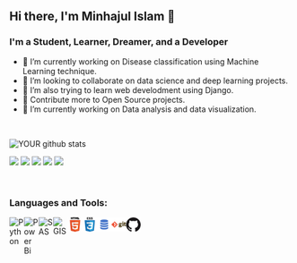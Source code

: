 ## Hi there, I'm Minhajul Islam  👋

### I'm a Student, Learner, Dreamer, and a Developer

- 🔭 I’m currently working on Disease classification using Machine Learning technique.
- 🌱 I’m looking to collaborate on data science and deep learning projects.
- 👯 I’m also trying to learn web develodment using Django.
- 🥅 Contribute more to Open Source projects.
- 🤝 I’m currently working on Data analysis and data visualization.

<br>

![YOUR github stats](https://github-readme-stats.vercel.app/api?username=MinhajulAkib)

[<img src="https://img.shields.io/badge/linkedin-%230077B5.svg?&style=for-the-badge&logo=linkedin&logoColor=white" />]("https://www.linkedin.com/in/minhajul-islam-934682168/) 
[<img src = "https://img.shields.io/badge/facebook-%230077B5.svg?&style=for-the-badge&logo">](https://www.facebook.com/profile.php?id=100051076745400) 
[<img src = "https://img.shields.io/badge/kaggle-%230077B5.svg?&style=for-the-badge&logo">](https://www.kaggle.com/minhajgrawhill) 
[<img src = "https://img.shields.io/badge/Researchgate-%230077B5.svg?&style=for-the-badge&logo">](https://www.researchgate.net/profile/Minhajul_Islam11) 
[<img src = "https://img.shields.io/badge/Quora-%230077B5.svg?&style=for-the-badge&logo">](https://bn.quora.com/profile/Minhajul-Islam-Akib)



<br>

### Languages and Tools:

<img align="left" alt="Python" width="26px" src="https://raw.githubusercontent.com/rhoit/mode-icons/dump/icons/python.png" />
<img align="left" alt="Power Bi" width="26px" src="https://www.next-step.es/wp-content/uploads/2017/06/Power-BI.png" />
<img align="left" alt="SAS" width="26px" src="https://download.logo.wine/logo/Scandinavian_Airlines/Scandinavian_Airlines-Logo.wine.png" />
<img align="left" alt="GIS" width="26px" src="https://upload.wikimedia.org/wikipedia/commons/thumb/d/df/ArcGIS_logo.png/600px-ArcGIS_logo.png" />
<img align="left" alt="HTML5" width="26px" src="https://raw.githubusercontent.com/github/explore/80688e429a7d4ef2fca1e82350fe8e3517d3494d/topics/html/html.png" />
<img align="left" alt="CSS3" width="26px" src="https://raw.githubusercontent.com/github/explore/80688e429a7d4ef2fca1e82350fe8e3517d3494d/topics/css/css.png" />
<img align="left" alt="SQL" width="26px" src="https://raw.githubusercontent.com/github/explore/80688e429a7d4ef2fca1e82350fe8e3517d3494d/topics/sql/sql.png" />
<img align="left" alt="Git" width="26px" src="https://raw.githubusercontent.com/github/explore/80688e429a7d4ef2fca1e82350fe8e3517d3494d/topics/git/git.png" />
<img align="left" alt="GitHub" width="26px" src="https://raw.githubusercontent.com/github/explore/78df643247d429f6cc873026c0622819ad797942/topics/github/github.png" />

<br />
<br />
